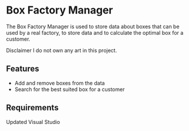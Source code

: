 # Box Factory Manager

The Box Factory Manager is used to store data about boxes that can be used by a real factory,
to store data and to calculate the optimal box for a customer.

Disclaimer
I do not own any art in this project.

## Features

- Add and remove boxes from the data
- Search for the best suited box for a customer

## Requirements
Updated Visual Studio

